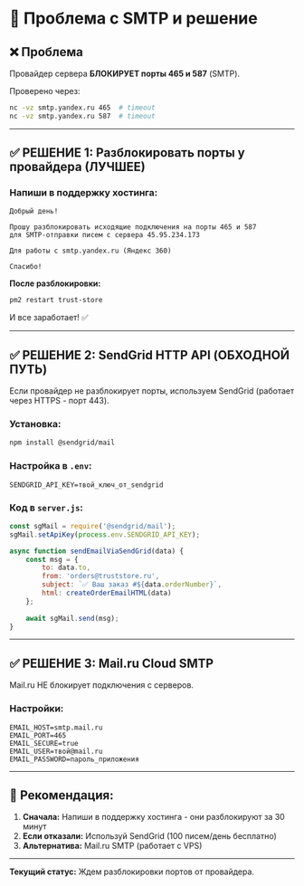 # 🔧 Проблема с SMTP и решение

## ❌ Проблема
Провайдер сервера **БЛОКИРУЕТ порты 465 и 587** (SMTP).

Проверено через:
```bash
nc -vz smtp.yandex.ru 465  # timeout
nc -vz smtp.yandex.ru 587  # timeout
```

---

## ✅ РЕШЕНИЕ 1: Разблокировать порты у провайдера (ЛУЧШЕЕ)

### Напиши в поддержку хостинга:
```
Добрый день!

Прошу разблокировать исходящие подключения на порты 465 и 587 
для SMTP-отправки писем с сервера 45.95.234.173

Для работы с smtp.yandex.ru (Яндекс 360)

Спасибо!
```

**После разблокировки:**
```bash
pm2 restart trust-store
```

И все заработает! ✅

---

## ✅ РЕШЕНИЕ 2: SendGrid HTTP API (ОБХОДНОЙ ПУТЬ)

Если провайдер не разблокирует порты, используем SendGrid (работает через HTTPS - порт 443).

### Установка:
```bash
npm install @sendgrid/mail
```

### Настройка в `.env`:
```env
SENDGRID_API_KEY=твой_ключ_от_sendgrid
```

### Код в `server.js`:
```javascript
const sgMail = require('@sendgrid/mail');
sgMail.setApiKey(process.env.SENDGRID_API_KEY);

async function sendEmailViaSendGrid(data) {
    const msg = {
        to: data.to,
        from: 'orders@truststore.ru',
        subject: `✅ Ваш заказ #${data.orderNumber}`,
        html: createOrderEmailHTML(data)
    };
    
    await sgMail.send(msg);
}
```

---

## ✅ РЕШЕНИЕ 3: Mail.ru Cloud SMTP

Mail.ru НЕ блокирует подключения с серверов.

### Настройки:
```env
EMAIL_HOST=smtp.mail.ru
EMAIL_PORT=465
EMAIL_SECURE=true
EMAIL_USER=твой@mail.ru
EMAIL_PASSWORD=пароль_приложения
```

---

## 🎯 Рекомендация:

1. **Сначала:** Напиши в поддержку хостинга - они разблокируют за 30 минут
2. **Если отказали:** Используй SendGrid (100 писем/день бесплатно)
3. **Альтернатива:** Mail.ru SMTP (работает с VPS)

---

**Текущий статус:** Ждем разблокировки портов от провайдера.

